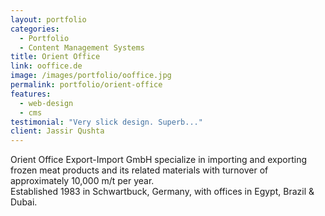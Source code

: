 ```yaml
---
layout: portfolio
categories: 
  - Portfolio
  - Content Management Systems
title: Orient Office
link: ooffice.de
image: /images/portfolio/ooffice.jpg
permalink: portfolio/orient-office
features:
  - web-design
  - cms
testimonial: "Very slick design. Superb..."
client: Jassir Qushta
---
```


Orient Office Export-Import GmbH specialize in importing and exporting frozen meat products and its related materials with turnover of approximately 10,000 m/t per year.  
Established 1983 in Schwartbuck, Germany, with offices in Egypt, Brazil & Dubai.
